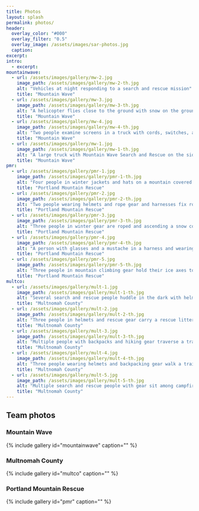 ```yaml
---
title: Photos
layout: splash
permalink: photos/
header:
  overlay_color: "#000"
  overlay_filter: "0.5"
  overlay_image: /assets/images/sar-photos.jpg
  caption:
excerpt:
intro: 
  - excerpt:
mountainwave:
  - url: /assets/images/gallery/mw-2.jpg
    image_path: /assets/images/gallery/mw-2-th.jpg
    alt: "Vehicles at night responding to a search and rescue mission"
    title: "Mountain Wave"
  - url: /assets/images/gallery/mw-3.jpg
    image_path: /assets/images/gallery/mw-3-th.jpg
    alt: "A helicopter flies close to the ground with snow on the ground, a Jeep in the foreground, and a person walking in a bright green jacket"
    title: "Mountain Wave"
  - url: /assets/images/gallery/mw-4.jpg
    image_path: /assets/images/gallery/mw-4-th.jpg
    alt: "Two people examine screens in a truck with cords, switches, and other communication equipment"
    title: "Mountain Wave"
  - url: /assets/images/gallery/mw-1.jpg
    image_path: /assets/images/gallery/mw-1-th.jpg
    alt: "A large truck with Mountain Wave Search and Rescue on the side with a red stripe, a mountain in the distance, and a large antenna extending from the truck"
    title: "Mountain Wave"    
pmr:
  - url: /assets/images/gallery/pmr-1.jpg
    image_path: /assets/images/gallery/pmr-1-th.jpg
    alt: "Four people in winter jackets and hats on a mountain covered in snow"
    title: "Portland Mountain Rescue"
  - url: /assets/images/gallery/pmr-2.jpg
    image_path: /assets/images/gallery/pmr-2-th.jpg
    alt: "Two people wearing helmets and rope gear and harnesses fix rope gear on a platform"
    title: "Portland Mountain Rescue"
  - url: /assets/images/gallery/pmr-3.jpg
    image_path: /assets/images/gallery/pmr-3-th.jpg
    alt: "Three people in winter gear are roped and ascending a snow covered mountain slope with a helmet of another person in the foreground"
    title: "Portland Mountain Rescue"
  - url: /assets/images/gallery/pmr-4.jpg
    image_path: /assets/images/gallery/pmr-4-th.jpg
    alt: "A person with glasses and a mustache in a harness and wearing a helmet with ski goggles attached holds a rope between index and middle fingers on a snowy slope"
    title: "Portland Mountain Rescue"
  - url: /assets/images/gallery/pmr-5.jpg
    image_path: /assets/images/gallery/pmr-5-th.jpg
    alt: "Three people in mountain climbing gear hold their ice axes together in the middle of the photo"
    title: "Portland Mountain Rescue"    
multco:
  - url: /assets/images/gallery/mult-1.jpg
    image_path: /assets/images/gallery/mult-1-th.jpg
    alt: "Several search and rescue people huddle in the dark with helmets and headlamps with a GPS unit looking at a map"
    title: "Multnomah County"
  - url: /assets/images/gallery/mult-2.jpg
    image_path: /assets/images/gallery/mult-2-th.jpg
    alt: "Three people in helmets and rescue gear carry a rescue litter through the forest"
    title: "Multnomah County"
  - url: /assets/images/gallery/mult-3.jpg
    image_path: /assets/images/gallery/mult-3-th.jpg
    alt: "Multiple people with backpacks and hiking gear traverse a trail with a mountain in the background"
    title: "Multnomah County"
  - url: /assets/images/gallery/mult-4.jpg
    image_path: /assets/images/gallery/mult-4-th.jpg
    alt: "Three people wearing helmets and backpacking gear walk a trail along a hill with mist and a river in the background"
    title: "Multnomah County"
  - url: /assets/images/gallery/mult-5.jpg
    image_path: /assets/images/gallery/mult-5-th.jpg
    alt: "Multiple search and rescue people with gear sit among campfires in the dark with smoke rising around them"
    title: "Multnomah County"
---
```


## Team photos

### Mountain Wave

{% include gallery id="mountainwave" caption="" %}

### Multnomah County

{% include gallery id="multco" caption="" %}

### Portland Mountain Rescue

{% include gallery id="pmr" caption="" %}